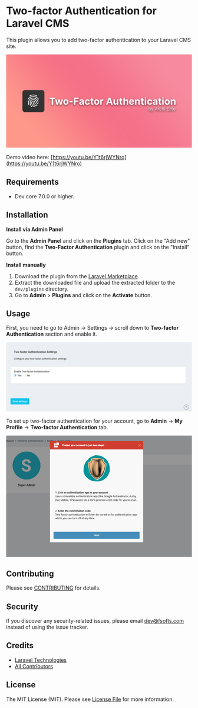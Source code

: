 # Two-factor Authentication for Laravel CMS

This plugin allows you to add two-factor authentication to your Laravel CMS site.

![](screenshot.png)

Demo video here: [https://youtu.be/Y1t6rjWYNro](https://youtu.be/Y1t6rjWYNro)

## Requirements

-   Dev core 7.0.0 or higher.

## Installation

**Install via Admin Panel**

Go to the **Admin Panel** and click on the **Plugins** tab. Click on the "Add new" button, find the **Two-Factor Authentication** plugin and click on the "Install" button.

**Install manually**

1. Download the plugin from the [Laravel Marketplace](https://marketplace.fsofts.com/products/archielite/2fa).
2. Extract the downloaded file and upload the extracted folder to the `dev/plugins` directory.
3. Go to **Admin** > **Plugins** and click on the **Activate** button.

## Usage

First, you need to go to Admin -> Settings -> scroll down to **Two-factor Authentication** section and enable it.

![](art/setting.png)

To set up two-factor authentication for your account, go to **Admin** -> **My Profile** -> **Two-factor Authentication** tab.

![](art/setup-modal.png)

## Contributing

Please see [CONTRIBUTING](CONTRIBUTING.md) for details.

## Security

If you discover any security-related issues, please email dev@fsofts.com instead of using the issue tracker.

## Credits

-   [Laravel Technologies](https://github.com/archielite)
-   [All Contributors](../../contributors)

## License

The MIT License (MIT). Please see [License File](LICENSE) for more information.
